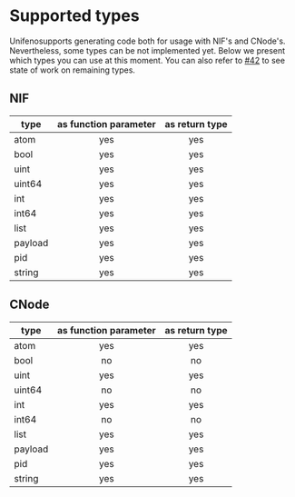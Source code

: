 # Supported types

Unifenosupports generating code both for usage with NIF's and CNode's. 
Nevertheless, some types can be not implemented yet.
Below we present which types you can use at this moment. 
You can also refer to [#42](https://github.com/membraneframework/unifenoissues/42) to see 
state of work on remaining types.

## NIF
| type    | as function parameter | as return type  |
| ------- | :-------------------: | :-------------: |
| atom    | yes                   | yes             |
| bool    | yes                   | yes             |
| uint    | yes                   | yes             |
| uint64  | yes                   | yes             |
| int     | yes                   | yes             |
| int64   | yes                   | yes             |
| list    | yes                   | yes             |
| payload | yes                   | yes             |
| pid     | yes                   | yes             |
| string  | yes                   | yes             |

## CNode
| type    | as function parameter | as return type  |
| ------- | :-------------------: | :-------------: |
| atom    | yes                   | yes             |
| bool    | no                    | no              |
| uint    | yes                   | yes             |
| uint64  | no                    | no              |
| int     | yes                   | yes             |
| int64   | no                    | no              |
| list    | yes                   | yes             |
| payload | yes                   | yes             |
| pid     | yes                   | yes             |
| string  | yes                   | yes             |
